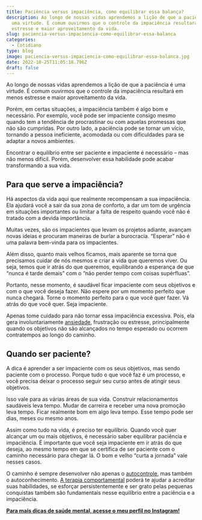 ```yaml
---
title: Paciência versus impaciência, como equilibrar essa balança?
description: Ao longo de nossas vidas aprendemos a lição de que a paciência é
  uma virtude. É comum ouvirmos que o controle da impaciência resultará em menos
  estresse e maior aproveitamento da vida.
slug: paciencia-versus-impaciencia-como-equilibrar-essa-balanca
categories:
  - Cotidiano
type: blog
image: paciencia-versus-impaciencia-como-equilibrar-essa-balanca.jpg
date: 2022-10-25T11:05:18.796Z
draft: false
---
```


Ao longo de nossas vidas aprendemos a lição de que a paciência é uma virtude. É comum ouvirmos que o controle da impaciência resultará em menos estresse e maior aproveitamento da vida.

Porém, em certas situações, a impaciência também é algo bom e necessário. Por exemplo, você pode ser impaciente consigo mesmo quando tem a tendência de procrastinar ou com aquelas promessas que não são cumpridas. Por outro lado, a paciência pode se tornar um vício, tornando a pessoa ineficiente, acomodada ou com dificuldades para se adaptar a novos ambientes.

Encontrar o equilíbrio entre ser paciente e impaciente é necessário – mas não menos difícil. Porém, desenvolver essa habilidade pode acabar transformando a sua vida.

## []()Para que serve a impaciência?

Há aspectos da vida aqui que realmente recompensam a sua impaciência. Ela ajudará você a sair da sua zona de conforto, a dar um tom de urgência em situações importantes ou limitar a falta de respeito quando você não é tratado com a devida importância.

Muitas vezes, são os impacientes que levam os projetos adiante, avançam novas ideias e procuram maneiras de burlar a burocracia. “Esperar” não é uma palavra bem-vinda para os impacientes.

Além disso, quanto mais velhos ficamos, mais aparente se torna que precisamos cuidar de nós mesmos e criar a vida que queremos viver. Ou seja, temos que ir atrás do que queremos, equilibrando a esperança de que “nunca é tarde demais” com o “não perder tempo com coisas supérfluas”.

Portanto, nesse momento, é saudável ficar impaciente com seus objetivos e com o que você deseja fazer. Não espere por um momento perfeito que nunca chegará. Torne o momento perfeito para o que você quer fazer. Vá atrás do que você quer. Seja impaciente.

Apenas tome cuidado para não tornar essa impaciência excessiva. Pois, ela gera involuntariamente [ansiedade](https://yuribusin.com.br/ansiedade-sem-remedios/), frustração ou estresse, principalmente quando os objetivos não são alcançados no tempo esperado ou ocorrem contratempos ao longo do caminho.

## []()Quando ser paciente?

A dica é aprender a ser impaciente com os seus objetivos, mas sendo paciente com o processo. Porque tudo o que você faz é um processo, e você precisa deixar o processo seguir seu curso antes de atingir seus objetivos.

Isso vale para as várias áreas de sua vida. Construir relacionamentos saudáveis leva tempo. Mudar de carreira e receber uma nova promoção leva tempo. Ficar realmente bom em algo leva tempo. Esse tempo pode ser dias, meses ou mesmo anos.

Assim como tudo na vida, é preciso ter equilíbrio. Quando você quer alcançar um ou mais objetivos, é necessário saber equilibrar paciência e impaciência. É importante que você seja impaciente em ir atrás do que deseja, ao mesmo tempo em que se certifica de ser paciente com o caminho necessário para chegar lá. O bom e velho “curta a jornada” vale nesses casos.

O caminho é sempre desenvolver não apenas o [autocontrole](https://yuribusin.com.br/como-controlar-suas-emocoes/), mas também o autoconhecimento. [A terapia comportamental](https://yuribusin.com.br/) poderá te ajudar a acreditar suas habilidades, se esforçar persistentemente e ser grato pelas pequenas conquistas também são fundamentais nesse equilíbrio entre a paciência e a impaciência.

**[Para mais dicas de saúde mental, acesse o meu perfil no Instagram!](https://www.instagram.com/dryuribusin/)**
